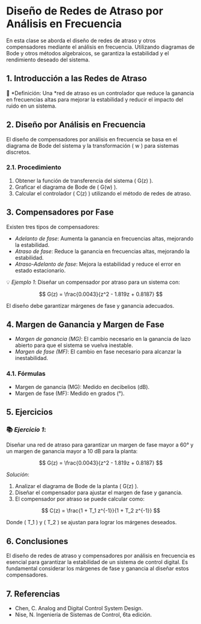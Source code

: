 # Diseño de Redes de Atraso por Análisis en Frecuencia

En esta clase se aborda el diseño de redes de atraso y otros compensadores mediante el análisis en frecuencia. Utilizando diagramas de Bode y otros métodos algebraicos, se garantiza la estabilidad y el rendimiento deseado del sistema.

## 1. Introducción a las Redes de Atraso

🔑 *Definición: Una *red de atraso es un controlador que reduce la ganancia en frecuencias altas para mejorar la estabilidad y reducir el impacto del ruido en un sistema.

## 2. Diseño por Análisis en Frecuencia

El diseño de compensadores por análisis en frecuencia se basa en el diagrama de Bode del sistema y la transformación \( w \) para sistemas discretos.

### 2.1. Procedimiento

1. Obtener la función de transferencia del sistema \( G(z) \).
2. Graficar el diagrama de Bode de \( G(w) \).
3. Calcular el controlador \( C(z) \) utilizando el método de redes de atraso.

## 3. Compensadores por Fase

Existen tres tipos de compensadores:

- *Adelanto de fase*: Aumenta la ganancia en frecuencias altas, mejorando la estabilidad.
- *Atraso de fase*: Reduce la ganancia en frecuencias altas, mejorando la estabilidad.
- *Atraso-Adelanto de fase*: Mejora la estabilidad y reduce el error en estado estacionario.

💡 *Ejemplo 1*:
Diseñar un compensador por atraso para un sistema con:

$$ G(z) = \frac{0.0043}{z^2 - 1.819z + 0.8187} $$

El diseño debe garantizar márgenes de fase y ganancia adecuados.

## 4. Margen de Ganancia y Margen de Fase

- *Margen de ganancia (MG)*: El cambio necesario en la ganancia de lazo abierto para que el sistema se vuelva inestable.
- *Margen de fase (MF)*: El cambio en fase necesario para alcanzar la inestabilidad.

### 4.1. Fórmulas

- Margen de ganancia (MG): Medido en decibelios (dB).
- Margen de fase (MF): Medido en grados (°).

## 5. Ejercicios

### 📚 *Ejercicio 1*:
Diseñar una red de atraso para garantizar un margen de fase mayor a 60° y un margen de ganancia mayor a 10 dB para la planta:

$$ G(z) = \frac{0.0043}{z^2 - 1.819z + 0.8187} $$

*Solución*:

1. Analizar el diagrama de Bode de la planta \( G(z) \).
2. Diseñar el compensador para ajustar el margen de fase y ganancia.
3. El compensador por atraso se puede calcular como:

$$ C(z) = \frac{1 + T_1 z^{-1}}{1 + T_2 z^{-1}} $$

Donde \( T_1 \) y \( T_2 \) se ajustan para lograr los márgenes deseados.

## 6. Conclusiones

El diseño de redes de atraso y compensadores por análisis en frecuencia es esencial para garantizar la estabilidad de un sistema de control digital. Es fundamental considerar los márgenes de fase y ganancia al diseñar estos compensadores.

## 7. Referencias

- Chen, C. Analog and Digital Control System Design.
- Nise, N. Ingeniería de Sistemas de Control, 6ta edición.